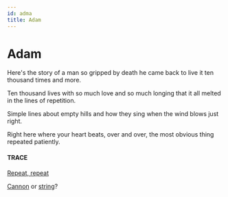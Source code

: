 ```yaml
---
id: adma
title: Adam
---
```


# Adam

Here's the story of a man
so gripped by death
he came back to live it
ten thousand times and more.

Ten thousand lives
with so much love
and so much longing
that it all melted
in the lines of repetition.

Simple lines about empty
hills and how they sing
when the wind blows
just right.

Right here 
where your heart beats,
over and over,
the most obvious thing
repeated patiently.


#### TRACE

[Repeat, repeat](https://www.youtube.com/watch?v=VYyHAXZKaPQ&t=86 "Cloud Cult")

[Cannon](https://poethead.wordpress.com/2010/10/30/a-saturday-woman-poet-moya-cannon/) or [string](https://www.youtube.com/watch?v=GQnip2alfAM "Vivaldi")?
